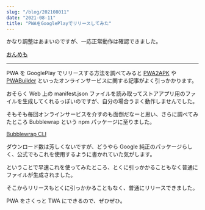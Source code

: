 ```yaml
---
slug: "/blog/202108011"
date: "2021-08-11"
title: "PWAをGooglePlayでリリースしてみた"
---
```


かなり調整はあまいのですが、一応正常動作は確認できました。

[おんめも](https://play.google.com/store/apps/details?id=link.kk_web.on_memo.twa)

---

PWA を GooglePlay でリリースする方法を調べてみると [PWA2APK](https://appmaker.xyz/pwa-to-apk) や [PWABuilder](https://www.pwabuilder.com/) といったオンラインサービスに関する記事がよく引っかかります。

おそらく Web 上の manifest.json ファイルを読み取ってストアアプリ用のファイルを生成してくれるっぽいのですが、自分の場合うまく動作しませんでした。

そもそも毎回オンラインサービスを介すのも面倒だなーと思い、さらに調べてみたところ Bubblewrap という npm パッケージに至りました。

[Bubblewrap CLI](https://www.npmjs.com/package/@bubblewrap/cli)

ダウンロード数は芳しくないですが、どうやら Google 純正のパッケージらしく、公式でもこれを使用するように書かれていた気がします。

ということで早速これを使ってみたところ、とくに引っかかることもなく普通にファイルが生成されました。

そこからリリースもとくに引っかかることもなく、普通にリリースできました。

PWA をさくっと TWA にできるので、ぜひぜひ。
